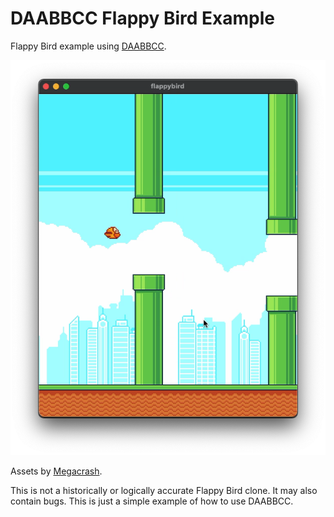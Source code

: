 # DAABBCC Flappy Bird Example

Flappy Bird example using [DAABBCC](https://github.com/selimanac/DAABBCC).  

![DAABBCC Flappy Bird](/.github/flappy.png?raw=true) 

Assets by [Megacrash](https://megacrash.itch.io/). 

This is not a historically or logically accurate Flappy Bird clone. It may also contain bugs. This is just a simple example of how to use DAABBCC.